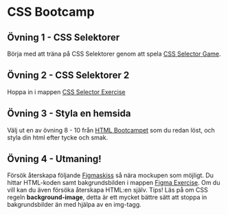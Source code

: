 # CSS Bootcamp

## Övning 1 - CSS Selektorer

Börja med att träna på CSS Selektorer genom att spela [CSS Selector Game](https://zocom-christoffer-wallenberg.github.io/css-selector-game).

## Övning 2 - CSS Selektorer 2

Hoppa in i mappen [CSS Selector Exercise]('css-selector-exercise')

## Övning 3 - Styla en hemsida

Välj ut en av övning 8 - 10 från [HTML Bootcampet](https://github.com/fu-html-css-fe25/week-42-exercise-html-bootcamp) som du redan löst, och styla din html efter tycke och smak.

## Övning 4 - Utmaning!

Försök återskapa följande [Figmaskiss](https://www.figma.com/design/Kox5hlXEK8TDgnhpRXOYeM/mockup?node-id=1-2&t=58lxBzJqIc0zQ7we-0) så nära mockupen som möjligt. Du hittar HTML-koden samt bakgrundsbilden i mappen [Figma Exercise]('./figma-exercise/'). Om du vill kan du även försöka återskapa HTML:en själv. Tips! Läs på om CSS regeln **background-image**, detta är ett mycket bättre sätt att stoppa in bakgrundsbilder än med hjälpa av en img-tagg.
